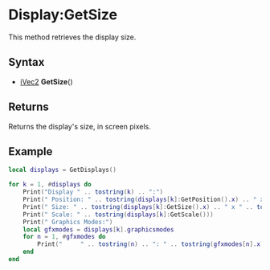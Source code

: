 # Display:GetSize

This method retrieves the display size.

## Syntax

- [iVec2](iVec2.md) **GetSize**()

## Returns

Returns the display's size, in screen pixels.

## Example

```lua
local displays = GetDisplays()

for k = 1, #displays do
    Print("Display " .. tostring(k) .. ":")
    Print(" Position: " .. tostring(displays[k]:GetPosition().x) .. " x " .. tostring(displays[k]:GetSize().y))
    Print(" Size: " .. tostring(displays[k]:GetSize().x) .. " x " .. tostring(displays[k]:GetSize().y))
    Print(" Scale: " .. tostring(displays[k]:GetScale()))
    Print(" Graphics Modes:")
    local gfxmodes = displays[k].graphicsmodes
    for n = 1, #gfxmodes do
        Print("     " .. tostring(n) .. ": " .. tostring(gfxmodes[n].x) .. ", " .. tostring(gfxmodes[n].y .. ", " .. tostring(gfxmodes[n].z)))
    end
end
```

